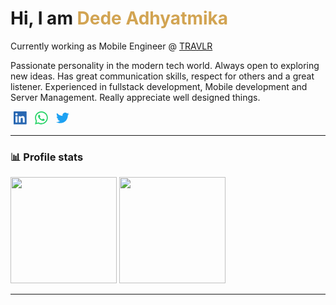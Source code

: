 <h1>Hi, I am <span style="color:rgb(210, 164, 82);">Dede Adhyatmika</span></h1>

<p>Currently working as Mobile Engineer @ <a href="https://www.10travlr.com.au/" target="_blank">TRAVLR</a></p>
<p>Passionate personality in the modern tech world. Always open to exploring new ideas. Has great communication skills, respect for others and a great listener. Experienced in fullstack development, Mobile development and Server Management. Really appreciate well designed things.</p>

<ul style="list-style:none; margin: 0; padding: 0;">
  <li style="display:inline-block;">
    <a href="https://www.linkedin.com/in/ptdede/" rel="noreferrer" target="_blank" aria-label="linkedin website">
      <svg
        style="width: 1.3rem;margin:0 .3rem;"
        fill="#2867B2"
        whileHover={{ scale: 1.1 }}
        whileTap={{ scale: 0.9 }}
        version="1.1" x="0px" y="0px" width="32px" height="32px" viewBox="0 0 32 32" enableBackground="new 0 0 32 32">
        <path d="M30.7,0H1.3C0.6,0,0,0.6,0,1.3v29.3C0,31.4,0.6,32,1.3,32h29.3c0.7,0,1.3-0.6,1.3-1.3V1.3
                C32,0.6,31.4,0,30.7,0z M9.5,27.3H4.7V12h4.8V27.3z M7.1,9.9c-1.5,0-2.8-1.2-2.8-2.8c0-1.5,1.2-2.8,2.8-2.8c1.5,0,2.8,1.2,2.8,2.8
                C9.9,8.7,8.6,9.9,7.1,9.9z M27.3,27.3h-4.7v-7.4c0-1.8,0-4-2.5-4c-2.5,0-2.8,1.9-2.8,3.9v7.6h-4.7V12H17v2.1h0.1
                c0.6-1.2,2.2-2.5,4.5-2.5c4.8,0,5.7,3.2,5.7,7.3V27.3z"/>
      </svg>
    </a>
  </li>
  <li style="display:inline-block;">
    <a href="tel:+6282111112365" rel="noreferrer" target="_blank" aria-label="call dede">
      <svg
        style="width: 1.3rem;margin:0 .3rem;"
        fill="#25D366"
        whileHover={{ scale: 1.1 }}
        whileTap={{ scale: 0.9 }}
        version="1.1" x="0px" y="0px" width="32px" height="32px" viewBox="0 0 32 32" enableBackground="new 0 0 32 32">
        <path d="M0.1,32l2.3-8.2c-1.4-2.4-2.1-5.1-2.1-7.9C0.2,7.1,7.3,0,16.1,0c4.2,0,8.2,1.7,11.2,4.7c3,3,4.6,7,4.6,11.2
                c0,8.7-7.1,15.9-15.9,15.9h0h0c-2.7,0-5.3-0.7-7.6-1.9L0.1,32z M8.9,26.9l0.5,0.3c2,1.2,4.3,1.8,6.7,1.8h0c7.3,0,13.2-5.9,13.2-13.2
                c0-3.5-1.4-6.8-3.9-9.3s-5.8-3.9-9.3-3.9C8.8,2.7,2.9,8.6,2.9,15.9c0,2.5,0.7,4.9,2,7l0.3,0.5l-1.3,4.9L8.9,26.9z"/>
        <path fillRule="evenodd" clipRule="evenodd" d="M12.1,9.2c-0.3-0.8-0.6-0.7-0.9-0.7c-0.2,0-0.5,0-0.8,0
                c-0.3,0-0.7,0.1-1.1,0.5C9,9.4,8,10.4,8,12.3c0,2,1.4,3.8,1.6,4.1c0.2,0.3,2.8,4.3,6.8,6c0.9,0.4,1.7,0.7,2.3,0.8
                c0.9,0.3,1.8,0.3,2.5,0.2c0.8-0.1,2.3-1,2.7-1.9c0.3-0.9,0.3-1.7,0.2-1.9c-0.1-0.2-0.4-0.3-0.8-0.5C22.9,19,21,18,20.6,17.9
                c-0.4-0.1-0.6-0.2-0.9,0.2c-0.3,0.4-1,1.3-1.3,1.6c-0.2,0.3-0.5,0.3-0.9,0.1c-0.4-0.2-1.7-0.6-3.2-2c-1.2-1.1-2-2.3-2.2-2.7
                c-0.2-0.4,0-0.6,0.2-0.8c0.2-0.2,0.4-0.5,0.6-0.7c0.2-0.2,0.3-0.4,0.4-0.7c0.1-0.3,0.1-0.5,0-0.7C13.2,12,12.4,10,12.1,9.2z"/>
      </svg>
    </a>
  </li>
  <li style="display:inline-block;">
    <a href="https://twitter.com/ptdede" rel="noreferrer" target="_blank" aria-label="twitter website">
      <svg
        style="width: 1.3rem;margin:0 .3rem;"
        fill="#1DA1F2"
        whileHover={{ scale: 1.1 }}
        whileTap={{ scale: 0.9 }}
        version="1.1" x="0px" y="0px" width="32px" height="32px" viewBox="0 0 32 32" enableBackground="new 0 0 32 32">
        <path d="M32,6.1c-1.2,0.5-2.4,0.9-3.8,1c1.4-0.8,2.4-2.1,2.9-3.6c-1.3,0.8-2.7,1.3-4.2,1.6C25.7,3.8,24,3,22.2,3
                c-3.6,0-6.6,2.9-6.6,6.6c0,0.5,0.1,1,0.2,1.5C10.3,10.8,5.5,8.2,2.2,4.2c-0.6,1-0.9,2.1-0.9,3.3c0,2.3,1.2,4.3,2.9,5.5
                c-1.1,0-2.1-0.3-3-0.8c0,0,0,0.1,0,0.1c0,3.2,2.3,5.8,5.3,6.4c-0.6,0.1-1.1,0.2-1.7,0.2c-0.4,0-0.8,0-1.2-0.1
                c0.8,2.6,3.3,4.5,6.1,4.6c-2.2,1.8-5.1,2.8-8.2,2.8c-0.5,0-1.1,0-1.6-0.1C2.9,27.9,6.4,29,10.1,29c12.1,0,18.7-10,18.7-18.7
                c0-0.3,0-0.6,0-0.8C30,8.5,31.1,7.4,32,6.1z"/>
      </svg>
    </a>
  </li>
</ul>

---

### 📊 Profile stats

<img height="170em" src="https://github-readme-stats.vercel.app/api?username=ptdede&show_icons=true&title_color=fff&icon_color=79ff97&text_color=9f9f9f&bg_color=151515" />

<img height="170em" src="https://github-readme-stats.vercel.app/api/top-langs/?username=ptdede&show_icons=true&title_color=fff&icon_color=79ff97&text_color=9f9f9f&bg_color=151515&layout=compact&langs_count=7" />

---
